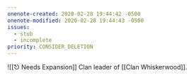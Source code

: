 ```yaml
---
onenote-created: 2020-02-28 19:44:42 -0500
onenote-modified: 2020-02-28 19:44:43 -0500
issues:
  - stub
  - incomplete
priority: CONSIDER_DELETION
---
```

![[⎋ Needs Expansion]]
Clan leader of [[Clan Whiskerwood]].
